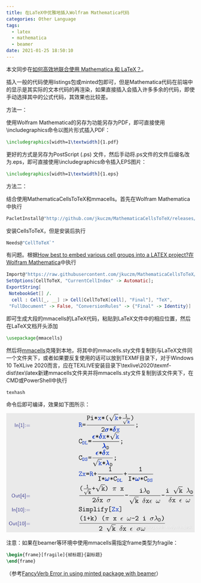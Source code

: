 ```yaml
---
title: 在LaTeX中优雅地插入Wolfram Mathematica代码
categories: Other Language
tags:
  - latex
  - mathematica
  - beamer
date: 2021-01-25 18:50:10
---
```


本文同步在[如何高效地联合使用 Mathematica 和 LaTeX？](https://www.zhihu.com/question/23207757/answer/1762705028)。

插入一般的代码使用listings包或minted包即可，但是Mathematica代码在前端中的显示是其实际的文本代码的再渲染，如果直接插入会插入许多多余的代码，即使手动选择其中的公式代码，其效果也比较差。

方法一：

使用Wolfram Mathematica的另存为功能另存为PDF，即可直接使用\includegraphics命令以图片形式插入PDF：

```latex
\includegraphics[width=1\textwidth]{1.pdf}
```

更好的方式是另存为PostScript (.ps) 文件，然后手动将.ps文件的文件后缀名改为.eps，即可直接使用\includegraphics命令插入EPS图片：

```latex
\includegraphics[width=1\textwidth]{1.eps}
```

方法二：

结合使用MathematicaCellsToTeX和mmacells。首先在Wolfram Mathematica中执行

```mathematica
PacletInstall@"http://github.com/jkuczm/MathematicaCellsToTeX/releases/download/v0.2.2/CellsToTeX-0.2.2.paclet"
```

安装CellsToTeX，但是安装后执行

```mathematica
Needs@"CellToTeX`"
```

有问题。根据[How best to embed various cell groups into a LATEX project?在Wolfram Mathematica](https://mathematica.stackexchange.com/questions/73223/how-best-to-embed-various-cell-groups-into-a-latex-project)中执行

```mathematica
Import@"https://raw.githubusercontent.com/jkuczm/MathematicaCellsToTeX/master/NoInstall.m"
SetOptions[CellToTeX, "CurrentCellIndex" -> Automatic];
ExportString[
 NotebookGet[] /. 
  cell : Cell[_, __] :> Cell[CellToTeX[cell], "Final"], "TeX", 
 "FullDocument" -> False, "ConversionRules" -> {"Final" -> Identity}]
```

即可生成大段的mmacells的LaTeX代码，粘贴到LaTeX文件中的相应位置，然后在LaTeX文档开头添加

```latex
\usepackage{mmacells}
```

然后将[mmacells](https://github.com/jkuczm/mmacells)克隆到本地，将其中的mmacells.sty文件复制到与LaTeX文件同一个文件夹下，或者如果要反复使用的话可以放到TEXMF目录下，对于Windows 10 TeXLive 2020而言，应在TEXLIVE安装目录下\texlive\2020\texmf-dist\tex\latex新建mmacells文件夹并将mmacells.sty文件复制到该文件夹下，在CMD或PowerShell中执行

```powershell
texhash
```

命令后即可编译，效果如下图所示：

![img](2021-03/20210304224233181.png)

注意：如果在beamer等环境中使用mmacells需指定frame类型为fragile：

```latex
\begin{frame}[fragile]{帧标题}{副标题}
\end{frame}
```

（参考[FancyVerb Error in using minted package with beamer](https://link.zhihu.com/?target=https%3A//tex.stackexchange.com/questions/430666/fancyverb-error-in-using-minted-package-with-beamer)）
